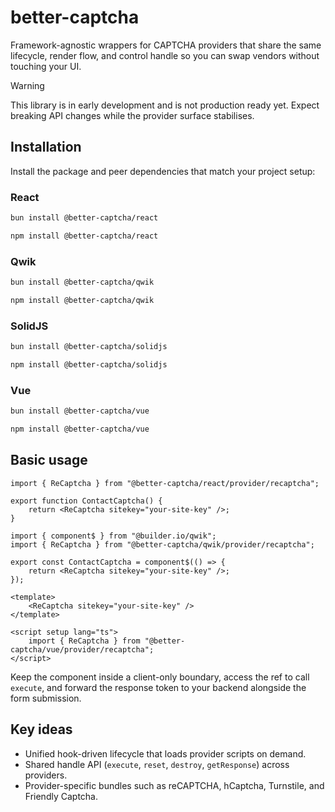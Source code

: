 # better-captcha

Framework-agnostic wrappers for CAPTCHA providers that share the same lifecycle, render flow, and control handle so you can swap vendors without touching your UI.

> [!WARNING]
> This library is in early development and is not production ready yet. Expect breaking API changes while the provider surface stabilises.

## Installation

Install the package and peer dependencies that match your project setup:

### React
```sh
bun install @better-captcha/react
```
```sh
npm install @better-captcha/react
```

### Qwik
```sh
bun install @better-captcha/qwik
```
```sh
npm install @better-captcha/qwik
```

### SolidJS
```sh
bun install @better-captcha/solidjs
```
```sh
npm install @better-captcha/solidjs
```

### Vue
```sh
bun install @better-captcha/vue
```
```sh
npm install @better-captcha/vue
```

## Basic usage

```tsx
import { ReCaptcha } from "@better-captcha/react/provider/recaptcha";

export function ContactCaptcha() {
	return <ReCaptcha sitekey="your-site-key" />;
}
```

```tsx
import { component$ } from "@builder.io/qwik";
import { ReCaptcha } from "@better-captcha/qwik/provider/recaptcha";

export const ContactCaptcha = component$(() => {
	return <ReCaptcha sitekey="your-site-key" />;
});
```

```vue
<template>
	<ReCaptcha sitekey="your-site-key" />
</template>

<script setup lang="ts">
	import { ReCaptcha } from "@better-captcha/vue/provider/recaptcha";
</script>
```

Keep the component inside a client-only boundary, access the ref to call `execute`, and forward the response token to your backend alongside the form submission.

## Key ideas

- Unified hook-driven lifecycle that loads provider scripts on demand.
- Shared handle API (`execute`, `reset`, `destroy`, `getResponse`) across providers.
- Provider-specific bundles such as reCAPTCHA, hCaptcha, Turnstile, and Friendly Captcha.
